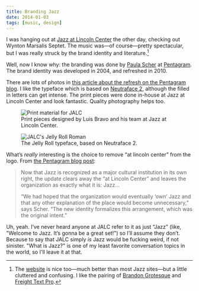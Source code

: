 ```yaml
---
title: Branding Jazz
date: 2014-01-03
tags: [music, design]
---
```


I was hanging out at [Jazz at Lincoln Center](http://jalc.org) the other day, checking out Wynton Marsalis Septet. The music was—of course—pretty spectacular, but I was really struck by the brand identity and literature.[^website]

Well, now I know why: the branding was done by [Paula Scher](http://thegreatdiscontent.com/paula-scher) at [Pentagram][8440-001]. The brand identity was developed in 2004, and refreshed in 2010.

There are lots of photos in [this article about the refresh on the Pentagram blog](http://new.pentagram.com/2013/10/new-work-jazz-at-lincoln-center/). I like the typeface which is based on [Neutraface 2](http://www.houseind.com/fonts/neutraface2), although the filled in letters can get intense. The print pieces were done in-house at Jazz at Lincoln Center and look fantastic. Quality photography helps too.

<div class="wide">
<figure>
    <img src="2014-01-03-branding-jazz/jalc.jpg" alt="Print material for JALC">
    <figcaption>Print pieces designed by Luis Bravo and his team at Jazz at Lincoln Center.</figcaption>
</figure>
</div>
<figure>
    <img src="2014-01-03-branding-jazz/jalc-typeface.jpg" alt="JALC's Jelly Roll Roman">
    <figcaption>The Jelly Roll typeface, based on Neutraface 2.</figcaption>
</figure>

What’s *really* interesting is the choice to remove “at lincoln center” from the logo. From [the Pentagram blog post](http://new.pentagram.com/2013/10/new-work-jazz-at-lincoln-center/):

> Now that Jazz is recognized as a major cultural institution in its own right, the update clears away the “at Lincoln Center” and leaves the organization as exactly what it is: Jazz&hellip;
>
> “We had hoped that the organization would eventually ‘own’ Jazz and that any other explanation of the place would become unnecessary,” says Scher. “The new identity formalizes this arrangement, which was the original intent.”

Uh, yeah. I’ve never heard anyone at <abbr>JALC</abbr> refer to it as just “Jazz” (like, "Welcome to Jazz. It’s gonna be a great set!") so I’ll assume they don’t. Because to say that <abbr>JALC</abbr> simply *is* Jazz would be fucking weird, if not sinister. "What is Jazz?" is one of my least favorite conversation topics in the world, so I'll leave it at that.

[^website]: The [website](http://jalc.org) is nice too—much better than most Jazz sites—but a little cluttered and confusing. I like the pairing of [Brandon Grotesque][8440-002] and [Freight Text Pro][8440-003].

[8440-001]: http://www.pentagram.com/
[8440-002]: http://www.myfonts.com/fonts/hvdfonts/brandon-grotesque/
[8440-003]: http://www.myfonts.com/fonts/garagefonts/freight-text-pro/
